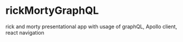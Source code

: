# rickMortyGraphQL
rick and morty presentational app with usage of graphQL, Apollo client, react navigation 
